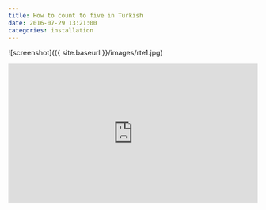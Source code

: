 ```yaml
---
title: How to count to five in Turkish
date: 2016-07-29 13:21:00
categories: installation
---
```


![screenshot]({{ site.baseurl }}/images/rte1.jpg)


<iframe src="https://player.vimeo.com/video/176583271" frameborder="0" webkitallowfullscreen mozallowfullscreen allowfullscreen style="width: 100%; height:281px"></iframe>
